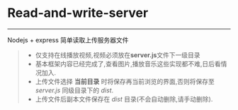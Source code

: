 # Read-and-write-server
------
Nodejs + express 简单读取上传服务器文件
> * 仅支持在线播放视频,视频必须放在**server.js**文件下一级目录
> * 基本框架内容已经完成了,查看图片,播放音乐这些实现都不难,日后看情况加入.
> * 上传文件选择 **当前目录** 时将保存再当前浏览的界面,否则将保存至 *server.js* 同级目录下的 *dist*.
> * 上传文件后副本文件保存在 *dist* 目录(不会自动删除,请手动删除).
